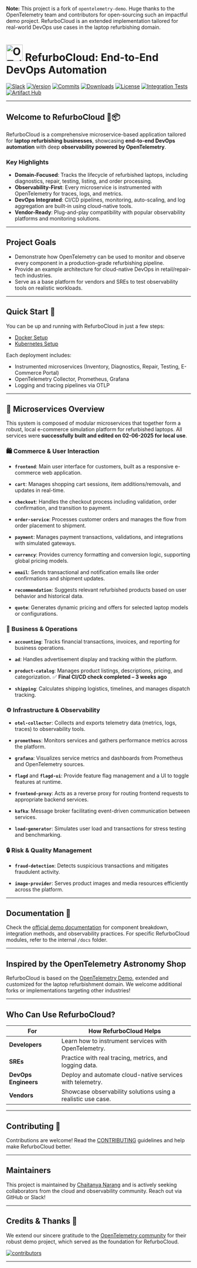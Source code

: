 **Note:** This project is a fork of `opentelemetry-demo`. Huge thanks to the OpenTelemetry team and contributors for open-sourcing such an impactful demo project. RefurboCloud is an extended implementation tailored for real-world DevOps use cases in the laptop refurbishing domain.

<!-- markdownlint-disable-next-line -->
# <img src="https://opentelemetry.io/img/logos/opentelemetry-logo-nav.png" alt="OTel logo" width="45"> RefurboCloud: End-to-End DevOps Automation

[![Slack](https://img.shields.io/badge/slack-@cncf/otel/demo-brightgreen.svg?logo=slack)](https://cloud-native.slack.com/archives/C03B4CWV4DA)
[![Version](https://img.shields.io/github/v/release/open-telemetry/opentelemetry-demo?color=blueviolet)](https://github.com/open-telemetry/opentelemetry-demo/releases)
[![Commits](https://img.shields.io/github/commits-since/open-telemetry/opentelemetry-demo/latest?color=ff69b4&include_prereleases)](https://github.com/open-telemetry/opentelemetry-demo/graphs/commit-activity)
[![Downloads](https://img.shields.io/docker/pulls/otel/demo)](https://hub.docker.com/r/otel/demo)
[![License](https://img.shields.io/badge/License-Apache_2.0-blue.svg?color=red)](https://github.com/open-telemetry/opentelemetry-demo/blob/main/LICENSE)
[![Integration Tests](https://github.com/open-telemetry/opentelemetry-demo/actions/workflows/run-integration-tests.yml/badge.svg)](https://github.com/open-telemetry/opentelemetry-demo/actions/workflows/run-integration-tests.yml)
[![Artifact Hub](https://img.shields.io/endpoint?url=https://artifacthub.io/badge/repository/opentelemetry-demo)](https://artifacthub.io/packages/helm/opentelemetry-helm/opentelemetry-demo)

---

## Welcome to RefurboCloud 🔧📦

RefurboCloud is a comprehensive microservice-based application tailored for **laptop refurbishing businesses**, showcasing **end-to-end DevOps automation** with deep **observability powered by OpenTelemetry**.

### Key Highlights

- **Domain-Focused**: Tracks the lifecycle of refurbished laptops, including diagnostics, repair, testing, listing, and order processing.
- **Observability-First**: Every microservice is instrumented with OpenTelemetry for traces, logs, and metrics.
- **DevOps Integrated**: CI/CD pipelines, monitoring, auto-scaling, and log aggregation are built-in using cloud-native tools.
- **Vendor-Ready**: Plug-and-play compatibility with popular observability platforms and monitoring solutions.

---

## Project Goals

- Demonstrate how OpenTelemetry can be used to monitor and observe every component in a production-grade refurbishing pipeline.
- Provide an example architecture for cloud-native DevOps in retail/repair-tech industries.
- Serve as a base platform for vendors and SREs to test observability tools on realistic workloads.

---

## Quick Start 🚀

You can be up and running with RefurboCloud in just a few steps:

- [Docker Setup](https://opentelemetry.io/docs/demo/docker_deployment/)
- [Kubernetes Setup](https://opentelemetry.io/docs/demo/kubernetes_deployment/)

Each deployment includes:

- Instrumented microservices (Inventory, Diagnostics, Repair, Testing, E-Commerce Portal)
- OpenTelemetry Collector, Prometheus, Grafana
- Logging and tracing pipelines via OTLP

---

## 🧩 Microservices Overview

This system is composed of modular microservices that together form a robust, local e-commerce simulation platform for refurbished laptops.
All services were **successfully built and edited on 02-06-2025 for local use**.

### 🛍️ Commerce & User Interaction

* **`frontend`**:
  Main user interface for customers, built as a responsive e-commerce web application.

* **`cart`**:
  Manages shopping cart sessions, item additions/removals, and updates in real-time.

* **`checkout`**:
  Handles the checkout process including validation, order confirmation, and transition to payment.

* **`order-service`**:
  Processes customer orders and manages the flow from order placement to shipment.

* **`payment`**:
  Manages payment transactions, validations, and integrations with simulated gateways.

* **`currency`**:
  Provides currency formatting and conversion logic, supporting global pricing models.

* **`email`**:
  Sends transactional and notification emails like order confirmations and shipment updates.

* **`recommendation`**:
  Suggests relevant refurbished products based on user behavior and historical data.

* **`quote`**:
  Generates dynamic pricing and offers for selected laptop models or configurations.

### 🧾 Business & Operations

* **`accounting`**:
  Tracks financial transactions, invoices, and reporting for business operations.

* **`ad`**:
  Handles advertisement display and tracking within the platform.

* **`product-catalog`**:
  Manages product listings, descriptions, pricing, and categorization.
  ✅ **Final CI/CD check completed – 3 weeks ago**

* **`shipping`**:
  Calculates shipping logistics, timelines, and manages dispatch tracking.

### ⚙️ Infrastructure & Observability

* **`otel-collector`**:
  Collects and exports telemetry data (metrics, logs, traces) to observability tools.

* **`prometheus`**:
  Monitors services and gathers performance metrics across the platform.

* **`grafana`**:
  Visualizes service metrics and dashboards from Prometheus and OpenTelemetry sources.

* **`flagd`** and **`flagd-ui`**:
  Provide feature flag management and a UI to toggle features at runtime.

* **`frontend-proxy`**:
  Acts as a reverse proxy for routing frontend requests to appropriate backend services.

* **`kafka`**:
  Message broker facilitating event-driven communication between services.

* **`load-generator`**:
  Simulates user load and transactions for stress testing and benchmarking.

### 🔒 Risk & Quality Management

* **`fraud-detection`**:
  Detects suspicious transactions and mitigates fraudulent activity.

* **`image-provider`**:
  Serves product images and media resources efficiently across the platform.

---

## Documentation 📖

Check the [official demo documentation][docs] for component breakdown, integration methods, and observability practices. For specific RefurboCloud modules, refer to the internal `/docs` folder.

---

## Inspired by the OpenTelemetry Astronomy Shop

RefurboCloud is based on the [OpenTelemetry Demo](https://github.com/open-telemetry/opentelemetry-demo), extended and customized for the laptop refurbishment domain. We welcome additional forks or implementations targeting other industries!

---

## Who Can Use RefurboCloud?

| For | How RefurboCloud Helps |
|-----|-------------------------|
| **Developers** | Learn how to instrument services with OpenTelemetry. |
| **SREs** | Practice with real tracing, metrics, and logging data. |
| **DevOps Engineers** | Deploy and automate cloud-native services with telemetry. |
| **Vendors** | Showcase observability solutions using a realistic use case. |

---

## Contributing 🤝

Contributions are welcome! Read the [CONTRIBUTING](CONTRIBUTING.md) guidelines and help make RefurboCloud better.

---

## Maintainers

This project is maintained by [Chaitanya Narang](https://github.com/ChaitanyaNarang28) and is actively seeking collaborators from the cloud and observability community. Reach out via GitHub or Slack!

---

## Credits & Thanks 🎉

We extend our sincere gratitude to the [OpenTelemetry community](https://opentelemetry.io) for their robust demo project, which served as the foundation for RefurboCloud.

[![contributors](https://contributors-img.web.app/image?repo=open-telemetry/opentelemetry-demo)](https://github.com/open-telemetry/opentelemetry-demo/graphs/contributors)

---

[docs]: https://opentelemetry.io/docs/demo/
